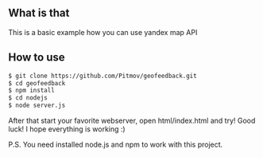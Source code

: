 ## What is that
This is a basic example how you can use yandex map API

## How to use

```bash
$ git clone https://github.com/Pitmov/geofeedback.git
$ cd geofeedback
$ npm install
$ cd nodejs
$ node server.js
```
After that start your favorite webserver, open html/index.html and try! Good luck! I hope everything is working :)

P.S. You need installed node.js and npm to work with this project.